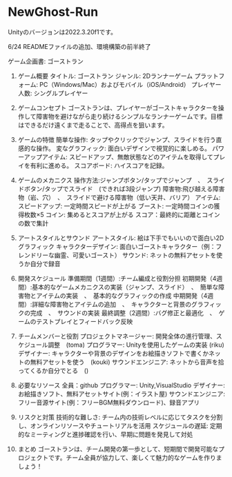 # NewGhost-Run
Unityのバージョンは2022.3.20f1です。

6/24 READMEファイルの追加、環境構築の前半終了


ゲーム企画書: ゴーストラン

1. ゲーム概要
タイトル: ゴーストラン
ジャンル: 2Dランナーゲーム
プラットフォーム: PC（Windows/Mac）およびモバイル（iOS/Android）
プレイヤー人数: シングルプレイヤー

2. ゲームコンセプト
ゴーストランは、プレイヤーがゴーストキャラクターを操作して障害物を避けながら走り続けるシンプルなランナーゲームです。目標はできるだけ遠くまで走ることで、高得点を狙います。

3. ゲームの特徴
簡単な操作: タップやクリックでジャンプ、スライドを行う直感的な操作。
変なグラフィック: 面白いデザインで視覚的に楽しめる。
パワーアップアイテム: スピードアップ、無敵状態などのアイテムを取得してプレイを有利に進める。
スコアボード: ハイスコアを記録。

4. ゲームのメカニクス
操作方法:ジャンプボタン/タップでジャンプ　、　スライドボタン/タップでスライド　(できれば3段ジャンプ)
障害物:飛び越える障害物（岩、穴）　、　スライドで避ける障害物（低い天井、バリア）
アイテム:スピードアップ: 一定時間スピードが上がる
ブースト: 一定時間コインの獲得枚数×5
コイン: 集めるとスコアが上がる
スコア：最終的に距離とコインの数で集計

5. アートスタイルとサウンド
アートスタイル: 絵は下手でもいいので面白い2Dグラフィック
キャラクターデザイン: 面白いゴーストキャラクター（例：フレンドリーな幽霊、可愛いゴースト）
サウンド: ネットの無料アセットを使うか自分で録音

6. 開発スケジュール
準備期間（1週間）:チーム編成と役割分担
初期開発（4週間）:基本的なゲームメカニクスの実装（ジャンプ、スライド）　、　簡単な障害物とアイテムの実装　、　基本的なグラフィックの作成
中期開発（4週間）:詳細な障害物とアイテムの追加　、　キャラクターと背景のグラフィックの完成　、　サウンドの実装
最終調整（2週間）:バグ修正と最適化　、　ゲームのテストプレイとフィードバック反映

7. チームメンバーと役割
プロジェクトマネージャー: 開発全体の進行管理、スケジュール調整　(toma)
プログラマー: Unityを使用したゲームの実装 (riku)
デザイナー: キャラクターや背景のデザインをお絵描きソフトで書くかネットの無料アセットを使う　(kouki)
サウンドエンジニア: ネットから音声を拾ってくるか自分でとる　()

8. 必要なリソース
全員：github
プログラマー: Unity,VisualStudio
デザイナー: お絵描きソフト、無料アセットサイト(例：イラスト屋)
サウンドエンジニア: フリー音源サイト(例：フリーBGM無料ダウンロード)、録音アプリ

9. リスクと対策
技術的な難しさ: チーム内の技術レベルに応じてタスクを分割し、オンラインリソースやチュートリアルを活用
スケジュールの遅延: 定期的なミーティングと進捗確認を行い、早期に問題を発見して対処

10. まとめ
ゴーストランは、チーム開発の第一歩として、短期間で開発可能なプロジェクトです。チーム全員が協力して、楽しくて魅力的なゲームを作りましょう！
